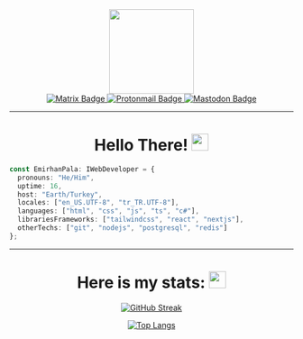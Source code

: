 <div id="header" align="center">
  <img src="https://media.giphy.com/media/qWDpRGCwf5Aed7Kd4e/giphy.gif" width="150"/>
  <div id="badges">
    <a href="https://matrix.to/#/@emrhnpla02:matrix.org">
      <img src="https://img.shields.io/badge/Matrix-white?style=for-the-badge&logo=matrix&logoColor=black" alt="Matrix Badge"/>
    </a> 
    <a href="mailto:emrhnpla02@protonmail.com">
      <img src="https://img.shields.io/badge/Protonmail-gray?style=for-the-badge&logo=protonmail&logoColor=white" alt="Protonmail Badge"/>
    </a>
    <a href="https://mastodon.social/web/@emrhnpla02">
      <img src="https://img.shields.io/badge/Mastodon-blue?style=for-the-badge&logo=mastodon&logoColor=white" alt="Mastodon Badge"/>
    </a>
  </div>
</div>    

---

<div align="center">
  <h1> Hello There! <img src="https://media.giphy.com/media/TIdt68MAB8sEKCRC6f/giphy.gif" width="30px"/></h3>
</div>

```typescript
const EmirhanPala: IWebDeveloper = {
  pronouns: "He/Him",
  uptime: 16,
  host: "Earth/Turkey",
  locales: ["en_US.UTF-8", "tr_TR.UTF-8"],
  languages: ["html", "css", "js", "ts", "c#"],
  librariesFrameworks: ["tailwindcss", "react", "nextjs"],
  otherTechs: ["git", "nodejs", "postgresql", "redis"]
};
```

---

<div id="stats" align="center">
  <h1> Here is my stats: <img src="https://media.giphy.com/media/UrzWDQ3VTiDU84R5dx/giphy.gif" width="30px"/></h3>
  
  [![GitHub Streak](https://github-readme-streak-stats.herokuapp.com?user=emrhnpla02&theme=nord&hide_border=true&date_format=M%20j%5B%2C%20Y%5D)](https://git.io/streak-stats)
  
  [![Top Langs](https://github-readme-stats.vercel.app/api/top-langs/?username=emrhnpla02&layout=compact&theme=nord)](https://github.com/anuraghazra/github-readme-stats)
</div>
